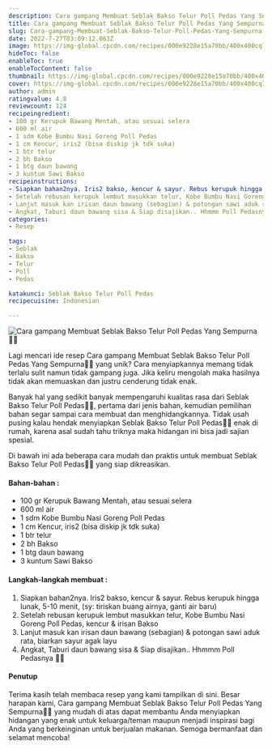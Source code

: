 ```yaml
---
description: Cara gampang Membuat Seblak Bakso Telur Poll Pedas Yang Sempurna"
title: Cara gampang Membuat Seblak Bakso Telur Poll Pedas Yang Sempurna
slug: Cara-gampang-Membuat-Seblak-Bakso-Telur-Poll-Pedas-Yang-Sempurna
date: 2022-7-27T03:09:12.063Z
image: https://img-global.cpcdn.com/recipes/000e9228e15a70bb/400x400cq70/photo.jpg
hideToc: false
enableToc: true
enableTocContent: false
thumbnail: https://img-global.cpcdn.com/recipes/000e9228e15a70bb/400x400cq70/photo.jpg
cover: https://img-global.cpcdn.com/recipes/000e9228e15a70bb/400x400cq70/photo.jpg
author: admin
ratingvalue: 4.8
reviewcount: 124
recipeingredient:
- 100 gr Kerupuk Bawang Mentah, atau sesuai selera
- 600 ml air
- 1 sdm Kobe Bumbu Nasi Goreng Poll Pedas
- 1 cm Kencur, iris2 (bisa diskip jk tdk suka)
- 1 btr telur
- 2 bh Bakso
- 1 btg daun bawang
- 3 kuntum Sawi Bakso
recipeinstructions:
- Siapkan bahan2nya. Iris2 bakso, kencur & sayur. Rebus kerupuk hingga lunak, 5-10 menit, (sy: tiriskan buang airnya, ganti air baru)
- Setelah rebusan kerupuk lembut masukkan telur, Kobe Bumbu Nasi Goreng Poll Pedas, kencur & irisan Bakso
- Lanjut masuk kan irisan daun bawang (sebagian) & potongan sawi aduk rata, biarkan sayur agak layu
- Angkat, Taburi daun bawang sisa & Siap disajikan.. Hhmmm Poll Pedasnya 🤤🤤
categories:
- Resep

tags:
- Seblak
- Bakso
- Telur
- Poll
- Pedas

katakunci: Seblak Bakso Telur Poll Pedas
recipecuisine: Indonesian

---
```


![Cara gampang Membuat Seblak Bakso Telur Poll Pedas Yang Sempurna👩‍🍳](https://img-global.cpcdn.com/recipes/000e9228e15a70bb/400x400cq70/photo.jpg)

Lagi mencari ide resep Cara gampang Membuat Seblak Bakso Telur Poll Pedas Yang Sempurna👩‍🍳 yang unik? Cara menyiapkannya memang tidak terlalu sulit namun tidak gampang juga. Jika keliru mengolah maka hasilnya tidak akan memuaskan dan justru cenderung tidak enak.

Banyak hal yang sedikit banyak mempengaruhi kualitas rasa dari Seblak Bakso Telur Poll Pedas👩‍🍳, pertama dari jenis bahan, kemudian pemilihan bahan segar sampai cara membuat dan menghidangkannya. Tidak usah pusing kalau hendak menyiapkan Seblak Bakso Telur Poll Pedas👩‍🍳 enak di rumah, karena asal sudah tahu triknya maka hidangan ini bisa jadi sajian spesial.

Di bawah ini ada beberapa cara mudah dan praktis untuk membuat Seblak Bakso Telur Poll Pedas👩‍🍳 yang siap dikreasikan.

<!--inarticleads1-->

#### Bahan-bahan :

- 100 gr Kerupuk Bawang Mentah, atau sesuai selera
- 600 ml air
- 1 sdm Kobe Bumbu Nasi Goreng Poll Pedas
- 1 cm Kencur, iris2 (bisa diskip jk tdk suka)
- 1 btr telur
- 2 bh Bakso
- 1 btg daun bawang
- 3 kuntum Sawi Bakso

<!--inarticleads2-->

#### Langkah-langkah membuat :

1. Siapkan bahan2nya. Iris2 bakso, kencur & sayur. Rebus kerupuk hingga lunak, 5-10 menit, (sy: tiriskan buang airnya, ganti air baru)
1. Setelah rebusan kerupuk lembut masukkan telur, Kobe Bumbu Nasi Goreng Poll Pedas, kencur & irisan Bakso
1. Lanjut masuk kan irisan daun bawang (sebagian) & potongan sawi aduk rata, biarkan sayur agak layu
1. Angkat, Taburi daun bawang sisa & Siap disajikan.. Hhmmm Poll Pedasnya 🤤🤤

#### Penutup

Terima kasih telah membaca resep yang kami tampilkan di sini. Besar harapan kami, Cara gampang Membuat Seblak Bakso Telur Poll Pedas Yang Sempurna👩‍🍳 yang mudah di atas dapat membantu Anda menyiapkan hidangan yang enak untuk keluarga/teman maupun menjadi inspirasi bagi Anda yang berkeinginan untuk berjualan makanan. Semoga bermanfaat dan selamat mencoba!